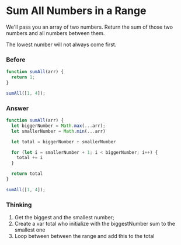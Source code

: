 # Sum All Numbers in a Range

We'll pass you an array of two numbers. Return the sum of those two numbers and all numbers between them.

The lowest number will not always come first.

### Before

```javascript
function sumAll(arr) {
  return 1;
}

sumAll([1, 4]);
```

### Answer

```javascript
function sumAll(arr) {
  let biggerNumber = Math.max(...arr);
  let smallerNumber = Math.min(...arr)

  let total = biggerNumber + smallerNumber

  for (let i = smallerNumber + 1; i < biggerNumber; i++) {
    total += i
  }

  return total
}

sumAll([1, 4]);
```

### Thinking

1. Get the biggest and the smallest number;
2. Create a var total who initialize with the biggestNumber sum to the smallest one
3. Loop between between the range and add this to the total
